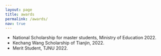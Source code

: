 ```yaml
---
layout: page
title: awards
permalink: /awards/
nav: true
---
```


- National Scholarship for master students, Ministry of Education 2022.
- Kechang Wang Scholarship of Tianjin, 2022.
- Merit Student, TJNU 2022.
